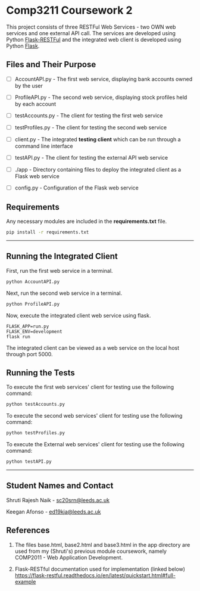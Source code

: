 # Comp3211 Coursework 2

This project consists of three RESTFul Web Services - two OWN web services and one external API call. The services are developed using Python [Flask-RESTFul](https://flask-restful.readthedocs.io/en/latest/) and the integrated web client is developed using Python [Flask](https://flask.palletsprojects.com/en/2.2.x/).

## Files and Their Purpose

- [ ] AccountAPI.py - The first web service, displaying bank accounts owned by the user
- [ ] ProfileAPI.py - The second web service, displaying stock profiles held by each account
- [ ] testAccounts.py - The client for testing the first web service
- [ ] testProfiles.py - The client for testing the second web service
- [ ] client.py - The integrated **testing client** which can be run through a command line interface 
- [ ] testAPI.py - The client for testing the external API web service

- [ ] ./app - Directory containing files to deploy the integrated client as a Flask web service
- [ ] config.py - Configuration of the Flask web service

## Requirements

Any necessary modules are included in the __requirements.txt__ file.
```bash
pip install -r requirements.txt
```
***

## Running the Integrated Client

First, run the first web service in a terminal.
```bash
python AccountAPI.py
```

Next, run the second web service in a terminal.
```bash
python ProfileAPI.py
```

Now, execute the integrated client web service using flask.
```
FLASK_APP=run.py
FLASK_ENV=development
flask run
```

The integrated client can be viewed as a web service on the local host through port 5000.

## Running the Tests

To execute the first web services' client for testing use the following command:
```bash
python testAccounts.py
```

To execute the second web services' client for testing use the following command:
```bash
python testProfiles.py
```

To execute the External web services' client for testing use the following command:
```bash
python testAPI.py
```

***

## Student Names and Contact
Shruti Rajesh Naik - sc20srn@leeds.ac.uk

Keegan Afonso - ed19kja@leeds.ac.uk

## References

1. The files base.html, base2.html and base3.html in the app directory are used from my (Shruti's) previous module coursework, namely COMP2011 - Web Application Development.

2. Flask-RESTful documentation used for implementation (linked below)
https://flask-restful.readthedocs.io/en/latest/quickstart.html#full-example



